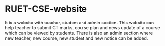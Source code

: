 # RUET-CSE-website
It is a website with teacher, student and admin section. This website can help teacher to submit CT marks, course plan and news update of a course which can be viewed by students. There is also an admin section where new teacher, new course, new student and new notice can be added. 
